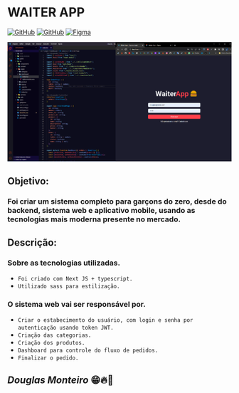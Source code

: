 # WAITER APP

[![GitHub](https://img.shields.io/badge/aplicativo-%23121011.svg?style=for-the-badge&logo=github&logoColor=white)](https://github.com/douglasmonteirodev/waiterapp-mobile) [![GitHub](https://img.shields.io/badge/api-%23121011.svg?style=for-the-badge&logo=github&logoColor=white)](https://github.com/douglasmonteirodev/waiterapp-api)
[![Figma](https://img.shields.io/badge/figma-ir-%23F24E1E.svg?style=for-the-badge&logo=figma&logoColor=white)](https://www.figma.com/file/gVluFLXcvkx8RUcF39PQPH/Waiter-App?node-id=0%3A1&t=9P60iLlk4Lfd2eS9-0)

<p align="center">
  <img src="src/assets/preview/home.png">
</p>

## Objetivo:

### Foi criar um sistema completo para garçons do zero, desde do backend, sistema web e aplicativo mobile, usando as tecnologias mais moderna presente no mercado.

## Descrição:

### Sobre as tecnologias utilizadas.

- `Foi criado com Next JS + typescript.`
- `Utilizado sass para estilização.`

### O sistema web vai ser responsável por.

- `Criar o estabecimento do usuário, com login e senha por autenticação usando token JWT.`
- `Criação das categorias.`
- `Criação dos produtos.`
- `Dashboard para controle do fluxo de pedidos.`
- `Finalizar o pedido.`

## <i>Douglas Monteiro</i> 😁🔥🚀
